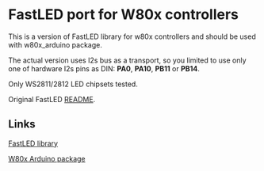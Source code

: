 FastLED port for W80x controllers
===========

This is a version of FastLED library for w80x controllers and should be used with w80x_arduino package.

The actual version uses I2s bus as a transport, so you limited to use only one of hardware I2s pins as DIN: **PA0**, **PA10**, **PB11** or **PB14**.

Only WS2811/2812 LED chipsets tested.

Original FastLED [README](README_orig.md).

## Links
[FastLED library](https://github.com/FastLED/FastLED)

[W80x Arduino package](https://github.com/board707/w80x_arduino)


